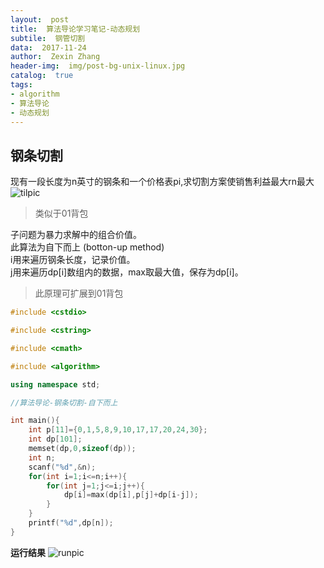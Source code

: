 ```yaml
---
layout:  post
title:  算法导论学习笔记-动态规划
subtile:  钢管切割
data:  2017-11-24
author:  Zexin Zhang
header-img:  img/post-bg-unix-linux.jpg
catalog:  true
tags:
- algorithm
- 算法导论
- 动态规划
---
```

## **钢条切割**
现有一段长度为n英寸的钢条和一个价格表pi,求切割方案使销售利益最大rn最大 
![tilpic](http://img.blog.csdn.net/20150602161914676)
> 类似于01背包

子问题为暴力求解中的组合价值。<br>此算法为自下而上 (botton-up method) <br>
i用来遍历钢条长度，记录价值。<br>
j用来遍历dp[i]数组内的数据，max取最大值，保存为dp[i]。  <br>

> 此原理可扩展到01背包



```c++
#include <cstdio>

#include <cstring>

#include <cmath>

#include <algorithm>

using namespace std; 

//算法导论-钢条切割-自下而上 

int main(){
	int p[11]={0,1,5,8,9,10,17,17,20,24,30};
	int dp[101];
	memset(dp,0,sizeof(dp));
	int n;
	scanf("%d",&n);
	for(int i=1;i<=n;i++){
		for(int j=1;j<=i;j++){
			dp[i]=max(dp[i],p[j]+dp[i-j]);
		}
	}
	printf("%d",dp[n]);
}
```

**运行结果**
![runpic](https://upload.cc/i/pU0DTm.png)
